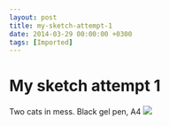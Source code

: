 ```yaml
---
layout: post
title: my-sketch-attempt-1
date: 2014-03-29 00:00:00 +0300
tags: [Imported]
---
```

# My sketch attempt 1

Two cats in mess. Black gel pen, A4 ![](https://31.media.tumblr.com/6e5d489d9b442214e463e0cb279ccee5/tumblr_inline_n3766gBJjR1qfp23s.jpg)